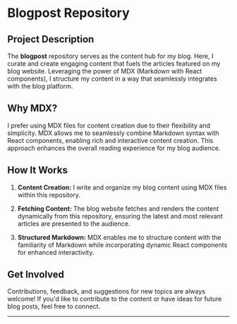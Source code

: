 # Blogpost Repository

## Project Description

The **blogpost** repository serves as the content hub for my blog. Here, I curate and create engaging content that fuels the articles featured on my blog website. Leveraging the power of MDX (Markdown with React components), I structure my content in a way that seamlessly integrates with the blog platform.

## Why MDX?

I prefer using MDX files for content creation due to their flexibility and simplicity. MDX allows me to seamlessly combine Markdown syntax with React components, enabling rich and interactive content creation. This approach enhances the overall reading experience for my blog audience.

## How It Works

1. **Content Creation:** I write and organize my blog content using MDX files within this repository.

2. **Fetching Content:** The blog website fetches and renders the content dynamically from this repository, ensuring the latest and most relevant articles are presented to the audience.

3. **Structured Markdown:** MDX enables me to structure content with the familiarity of Markdown while incorporating dynamic React components for enhanced interactivity.

## Get Involved

Contributions, feedback, and suggestions for new topics are always welcome! If you'd like to contribute to the content or have ideas for future blog posts, feel free to connect.

---
